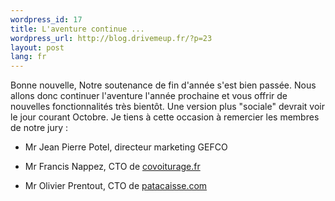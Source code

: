 ```yaml
--- 
wordpress_id: 17
title: L'aventure continue ...
wordpress_url: http://blog.drivemeup.fr/?p=23
layout: post
lang: fr 
---
```


Bonne nouvelle,
Notre soutenance de fin d&apos;ann&eacute;e s&apos;est bien pass&eacute;e.
Nous allons donc continuer l&apos;aventure l&apos;ann&eacute;e prochaine et vous offrir de nouvelles fonctionnalit&eacute;s tr&egrave;s bient&ocirc;t. Une version plus "sociale" devrait voir le jour courant Octobre.
Je tiens &agrave; cette occasion &agrave; remercier les membres de notre jury :
<ul>
	<li> Mr Jean Pierre Potel, directeur marketing GEFCO</li>
</ul>
<ul>
	<li> Mr Francis Nappez, CTO de <a href="http://www.covoiturage.fr">covoiturage.fr</a></li>
</ul>
<ul>
	<li> Mr Olivier Prentout, CTO de <a href="http://www.patacaisse.com">patacaisse.com</a></li>
</ul>
